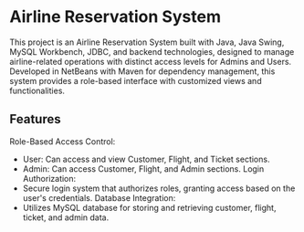 # Airline Reservation System
This project is an Airline Reservation System built with Java, Java Swing, MySQL Workbench, JDBC, and backend technologies, designed to manage airline-related operations with distinct access levels for Admins and Users. Developed in NetBeans with Maven for dependency management, this system provides a role-based interface with customized views and functionalities.

## Features
Role-Based Access Control:
* User: Can access and view Customer, Flight, and Ticket sections.
* Admin: Can access Customer, Flight, and Admin sections.
Login Authorization:
* Secure login system that authorizes roles, granting access based on the user's credentials.
Database Integration:
* Utilizes MySQL database for storing and retrieving customer, flight, ticket, and admin data.
